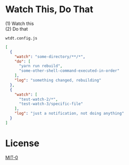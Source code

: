 
Watch This, Do That
===================

(1) Watch this  
(2) Do that

`wtdt.config.js`

```json
[
  {
    "watch": "some-directory/**/*",
    "do": [
      "yarn run rebuild",
      "some-other-shell-command-executed-in-order"
    ],
    "log": "something changed, rebuilding"
  },
  {
    "watch": [
      "test-watch-2/*",
      "test-watch-3/specific-file"
    ],
    "log": "just a notification, not doing anything"
  }
]

```

License
=======

[MIT-0](https://github.com/aws/mit-0)
